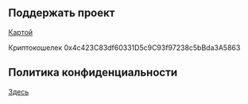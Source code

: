## Поддержать проект

[Картой](https://pay.cloudtips.ru/p/124ada72)

Криптокошелек 0x4c423C83df60331D5c9C93f97238c5bBda3A5863


## Политика конфиденциальности

[Здесь](./privacy_policy/)
